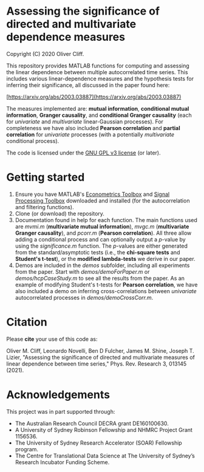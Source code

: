 # Assessing the significance of directed and multivariate dependence measures
Copyright (C) 2020 Oliver Cliff.

This repository provides MATLAB functions for computing and assessing the linear dependence between multiple autocorrelated time series. This includes various linear-dependence measures and the hypothesis tests for inferring their significance, all discussed in the paper found here:

[https://arxiv.org/abs/2003.03887](https://arxiv.org/abs/2003.03887)

The measures implemented are: **mutual information**, **conditional mutual information**, **Granger causality**, and **conditional Granger causality** (each for *univariate* and *multivariate* linear-Gaussian processes). For completeness we have also included **Pearson correlation** and **partial correlation** for *univariate* processes (with a potentially *multivariate* conditional process).

The code is licensed under the [GNU GPL v3 license](http://www.gnu.org/licenses/gpl-3.0.html) (or later).

# Getting started
1. Ensure you have MATLAB's [Econometrics Toolbox](https://www.mathworks.com/products/econometrics.html) and [Signal Processing Toolbox](https://www.mathworks.com/products/signal.html) downloaded and installed (for the autocorrelation and filtering functions).
2. Clone (or download) the repository.
2. Documentation found in help for each function. The main functions used are *mvmi.m* (**multivariate mutual information**), *mvgc.m* (**multivariate Granger causality**), and *pcorr.m* (**Pearson correlation**). All three allow adding a conditional process and can optionally output a *p*-value by using the *significance.m* function. The *p*-values are either generated from the standard/asymptotic tests (i.e., the **chi-square tests** and **Student's t-test**), or the **modified lambda-tests** we derive in our paper.
3. Demos are included in the *demos* subfolder, including all experiments from the paper. Start with *demos/demoForPaper.m* or *demos/hcpCaseStudy.m* to see all the results from the paper. As an example of modifying Student's t-tests for **Pearson correlation**, we have also included a demo on inferring cross-correlations between *univariate* autocorrelated processes in *demos/demoCrossCorr.m*.

# Citation
Please **cite** your use of this code as:

Oliver M. Cliff, Leonardo Novelli, Ben D Fulcher, James M. Shine, Joseph T. Lizier, "Assessing the significance of directed and multivariate measures of linear dependence between time series," Phys. Rev. Research 3, 013145 (2021).

# Acknowledgements
This project was in part supported through:

- The Australian Research Council DECRA grant DE160100630.
- A University of Sydney Robinson Fellowship and NHMRC Project Grant 1156536.
- The University of Sydney Research Accelerator (SOAR) Fellowship program.
- The Centre for Translational Data Science at The University of Sydney’s Research Incubator Funding Scheme.
